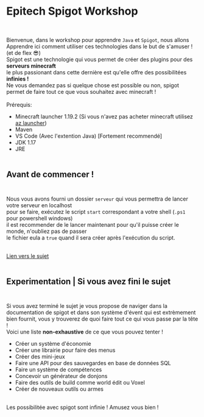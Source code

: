 # Epitech Spigot Workshop <br>
<br>

Bienvenue, dans le workshop pour apprendre `Java` et `Spigot`, nous allons <br>
Apprendre ici comment utiliser ces technologies dans le but de s'amuser ! (et de flex 😎)<br>
Spigot est une technologie qui vous permet de créer des plugins pour des **serveurs minecraft**<br>
le plus passionant dans cette dernière est qu'elle offre des possibilitées **infinies !**<br>
Ne vous demandez pas si quelque chose est possible ou non, spigot permet de faire tout ce que vous souhaitez
avec minecraft !<br>
<br>
Prérequis:<br>

- Minecraft launcher 1.19.2 (Si vous n'avez pas acheter minecraft utilisez [az launcher](https://www.az-launcher.nz/fr/))
- Maven
- VS Code (Avec l'extention Java) [Fortement recommendé]
- JDK 1.17
- JRE
<br><br>

## Avant de commencer ! <br><br>

Nous vous avons fourni un dossier `serveur` qui vous permettra de lancer votre serveur en localhost<br>
pour se faire, exécutez le script `start` correspondant a votre shell (`.ps1` pour powershell windows)<br>
il est recommender de le lancer maintenant pour qu'il puisse créer le monde, n'oubliez pas de passer<br>
le fichier eula a `true` quand il sera créer après l'exécution du script.<br><br>

[Lien vers le sujet](/exercices/sujet.md) <br>
<br>

## Experimentation | Si vous avez fini le sujet<br><br>

Si vous avez terminé le sujet je vous propose de naviger dans la documentation de spigot et dans son système d'évent qui est extrèmement bien fournit, vous y trouverez de quoi faire tout ce qui vous passe par la tête !<br>
Voici une liste **non-exhaustive** de ce que vous pouvez tenter ! <br>

- Créer un système d'économie
- Créer une librairie pour faire des menus
- Créer des mini-jeux
- Faire une API pour des sauvegardes en base de données SQL
- Faire un système de compétences
- Concevoir un générateur de donjons
- Faire des outils de build comme world édit ou Voxel
- Créer de nouveaux outils ou armes
<br><br>

Les possibilitée avec spigot sont infinie ! Amusez vous bien !